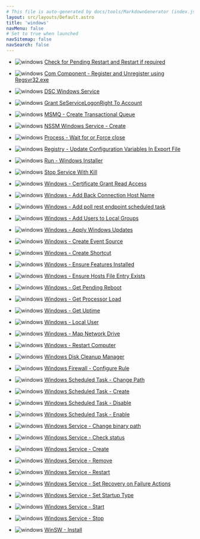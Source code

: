 ```yaml
---
# This file is auto-generated by docs/tools/MarkdownGenerator (index.js)
layout: src/layouts/Default.astro
title: 'windows'
navMenu: false
# Set to true when launched
navSitemap: false
navSearch: false
---
```


<ul>

<li>

![windows](https://i.octopus.com/library/step-templates/windows.png) [Check for Pending Restart and Restart if required](/integrations/windows/check-for-pending-restart-and-restart-if-required)

</li>
        
<li>

![windows](https://i.octopus.com/library/step-templates/windows.png) [Com Component - Register and Unregister using Regsvr32.exe](/integrations/windows/com-component-register-and-unregister-using-regsvr32.exe)

</li>
        
<li>

![windows](https://i.octopus.com/library/step-templates/windows.png) [DSC Windows Service](/integrations/windows/dsc-windows-service)

</li>
        
<li>

![windows](https://i.octopus.com/library/step-templates/windows.png) [Grant SeServiceLogonRight To Account](/integrations/windows/grant-seservicelogonright-to-account)

</li>
        
<li>

![windows](https://i.octopus.com/library/step-templates/windows.png) [MSMQ - Create Transactional Queue](/integrations/windows/msmq-create-transactional-queue)

</li>
        
<li>

![windows](https://i.octopus.com/library/step-templates/windows.png) [NSSM Windows Service - Create](/integrations/windows/nssm-windows-service-create)

</li>
        
<li>

![windows](https://i.octopus.com/library/step-templates/windows.png) [Process - Wait for or Force close](/integrations/windows/process-wait-for-or-force-close)

</li>
        
<li>

![windows](https://i.octopus.com/library/step-templates/windows.png) [Registry - Update Configuration Variables In Export File](/integrations/windows/registry-update-configuration-variables-in-export-file)

</li>
        
<li>

![windows](https://i.octopus.com/library/step-templates/windows.png) [Run - Windows Installer](/integrations/windows/run-windows-installer)

</li>
        
<li>

![windows](https://i.octopus.com/library/step-templates/windows.png) [Stop Service With Kill](/integrations/windows/stop-service-with-kill)

</li>
        
<li>

![windows](https://i.octopus.com/library/step-templates/windows.png) [Windows  - Certificate Grant Read Access](/integrations/windows/windows--certificate-grant-read-access)

</li>
        
<li>

![windows](https://i.octopus.com/library/step-templates/windows.png) [Windows - Add Back Connection Host Name](/integrations/windows/windows-add-back-connection-host-name)

</li>
        
<li>

![windows](https://i.octopus.com/library/step-templates/windows.png) [Windows - Add poll rest endpoint scheduled task](/integrations/windows/windows-add-poll-rest-endpoint-scheduled-task)

</li>
        
<li>

![windows](https://i.octopus.com/library/step-templates/windows.png) [Windows - Add Users to Local Groups](/integrations/windows/windows-add-users-to-local-groups)

</li>
        
<li>

![windows](https://i.octopus.com/library/step-templates/windows.png) [Windows - Apply Windows Updates](/integrations/windows/windows-apply-windows-updates)

</li>
        
<li>

![windows](https://i.octopus.com/library/step-templates/windows.png) [Windows - Create Event Source](/integrations/windows/windows-create-event-source)

</li>
        
<li>

![windows](https://i.octopus.com/library/step-templates/windows.png) [Windows - Create Shortcut](/integrations/windows/windows-create-shortcut)

</li>
        
<li>

![windows](https://i.octopus.com/library/step-templates/windows.png) [Windows - Ensure Features Installed](/integrations/windows/windows-ensure-features-installed)

</li>
        
<li>

![windows](https://i.octopus.com/library/step-templates/windows.png) [Windows - Ensure Hosts File Entry Exists](/integrations/windows/windows-ensure-hosts-file-entry-exists)

</li>
        
<li>

![windows](https://i.octopus.com/library/step-templates/windows.png) [Windows - Get Pending Reboot](/integrations/windows/windows-get-pending-reboot)

</li>
        
<li>

![windows](https://i.octopus.com/library/step-templates/windows.png) [Windows - Get Processor Load](/integrations/windows/windows-get-processor-load)

</li>
        
<li>

![windows](https://i.octopus.com/library/step-templates/windows.png) [Windows - Get Uptime](/integrations/windows/windows-get-uptime)

</li>
        
<li>

![windows](https://i.octopus.com/library/step-templates/windows.png) [Windows - Local User](/integrations/windows/windows-local-user)

</li>
        
<li>

![windows](https://i.octopus.com/library/step-templates/windows.png) [Windows - Map Network Drive](/integrations/windows/windows-map-network-drive)

</li>
        
<li>

![windows](https://i.octopus.com/library/step-templates/windows.png) [Windows - Restart Computer](/integrations/windows/windows-restart-computer)

</li>
        
<li>

![windows](https://i.octopus.com/library/step-templates/windows.png) [Windows Disk Cleanup Manager](/integrations/windows/windows-disk-cleanup-manager)

</li>
        
<li>

![windows](https://i.octopus.com/library/step-templates/windows.png) [Windows Firewall - Configure Rule](/integrations/windows/windows-firewall-configure-rule)

</li>
        
<li>

![windows](https://i.octopus.com/library/step-templates/windows.png) [Windows Scheduled Task - Change Path](/integrations/windows/windows-scheduled-task-change-path)

</li>
        
<li>

![windows](https://i.octopus.com/library/step-templates/windows.png) [Windows Scheduled Task - Create](/integrations/windows/windows-scheduled-task-create)

</li>
        
<li>

![windows](https://i.octopus.com/library/step-templates/windows.png) [Windows Scheduled Task - Disable](/integrations/windows/windows-scheduled-task-disable)

</li>
        
<li>

![windows](https://i.octopus.com/library/step-templates/windows.png) [Windows Scheduled Task - Enable](/integrations/windows/windows-scheduled-task-enable)

</li>
        
<li>

![windows](https://i.octopus.com/library/step-templates/windows.png) [Windows Service - Change binary path](/integrations/windows/windows-service-change-binary-path)

</li>
        
<li>

![windows](https://i.octopus.com/library/step-templates/windows.png) [Windows Service - Check status](/integrations/windows/windows-service-check-status)

</li>
        
<li>

![windows](https://i.octopus.com/library/step-templates/windows.png) [Windows Service - Create](/integrations/windows/windows-service-create)

</li>
        
<li>

![windows](https://i.octopus.com/library/step-templates/windows.png) [Windows Service - Remove](/integrations/windows/windows-service-remove)

</li>
        
<li>

![windows](https://i.octopus.com/library/step-templates/windows.png) [Windows Service - Restart](/integrations/windows/windows-service-restart)

</li>
        
<li>

![windows](https://i.octopus.com/library/step-templates/windows.png) [Windows Service - Set Recovery on Failure Actions](/integrations/windows/windows-service-set-recovery-on-failure-actions)

</li>
        
<li>

![windows](https://i.octopus.com/library/step-templates/windows.png) [Windows Service - Set Startup Type](/integrations/windows/windows-service-set-startup-type)

</li>
        
<li>

![windows](https://i.octopus.com/library/step-templates/windows.png) [Windows Service - Start](/integrations/windows/windows-service-start)

</li>
        
<li>

![windows](https://i.octopus.com/library/step-templates/windows.png) [Windows Service - Stop](/integrations/windows/windows-service-stop)

</li>
        
<li>

![windows](https://i.octopus.com/library/step-templates/windows.png) [WinSW - Install](/integrations/windows/winsw-install)

</li>
        
</ul>
